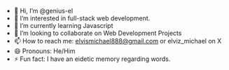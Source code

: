 - 👋 Hi, I’m @genius-el
- 👀 I’m interested in full-stack web development.
- 🌱 I’m currently learning Javascript
- 💞️ I’m looking to collaborate on Web Development Projects
- 📫 How to reach me: elvismichael888@gmail.com or elviz_michael on X
- 😄 Pronouns: He/Him
- ⚡ Fun fact: I have an eidetic memory regarding words.

<!---
genius-el/genius-el is a ✨ special ✨ repository because its `README.md` (this file) appears on your GitHub profile.
You can click the Preview link to take a look at your changes.
--->
